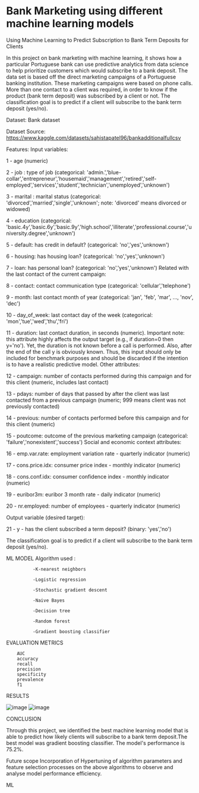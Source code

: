 # Bank Marketing using different machine learning models
Using Machine Learning to Predict Subscription to Bank Term Deposits for Clients

 In this project on bank marketing with machine learning, it shows how a particular Portuguese bank can use predictive analytics from data science to help prioritize customers which would subscribe to a bank deposit. The data set is based off the direct marketing campaigns of a Portuguese banking institution. These marketing campaigns were based on phone calls. More than one contact to a client was required, in order to know if the product (bank term deposit) was subscribed by a client or not. The classification goal is to predict if a client will subscribe to the bank term deposit (yes/no).

 Dataset:
 Bank dataset

 Dataset Source:
 https://www.kaggle.com/datasets/sahistapatel96/bankadditionalfullcsv

Features:
Input variables:

1 - age (numeric)

2 - job : type of job (categorical: 'admin.','blue-collar','entrepreneur','housemaid','management','retired','self-employed','services','student','technician','unemployed','unknown')

3 - marital : marital status (categorical: 'divorced','married','single','unknown'; note: 'divorced' means divorced or widowed)

4 - education (categorical: 'basic.4y','basic.6y','basic.9y','high.school','illiterate','professional.course','university.degree','unknown')

5 - default: has credit in default? (categorical: 'no','yes','unknown')

6 - housing: has housing loan? (categorical: 'no','yes','unknown')

7 - loan: has personal loan? (categorical: 'no','yes','unknown')
Related with the last contact of the current campaign:

8 - contact: contact communication type (categorical: 'cellular','telephone')

9 - month: last contact month of year (categorical: 'jan', 'feb', 'mar', ..., 'nov', 'dec')

10 - day_of_week: last contact day of the week (categorical: 'mon','tue','wed','thu','fri')

11 - duration: last contact duration, in seconds (numeric). Important note: this attribute highly affects the output target (e.g., if duration=0 then y='no'). Yet, the duration is not known before a call is performed. Also, after the end of the call y is obviously known. Thus, this input should only be included for benchmark purposes and should be discarded if the intention is to have a realistic predictive model.
Other attributes:

12 - campaign: number of contacts performed during this campaign and for this client (numeric, includes last contact)

13 - pdays: number of days that passed by after the client was last contacted from a previous campaign (numeric; 999 means client was not previously contacted)

14 - previous: number of contacts performed before this campaign and for this client (numeric)

15 - poutcome: outcome of the previous marketing campaign (categorical: 'failure','nonexistent','success')
Social and economic context attributes:

16 - emp.var.rate: employment variation rate - quarterly indicator (numeric)

17 - cons.price.idx: consumer price index - monthly indicator (numeric)

18 - cons.conf.idx: consumer confidence index - monthly indicator (numeric)

19 - euribor3m: euribor 3 month rate - daily indicator (numeric)

20 - nr.employed: number of employees - quarterly indicator (numeric)

Output variable (desired target):

21 - y - has the client subscribed a term deposit? (binary: 'yes','no')

The classification goal is to predict if a client will subscribe to the bank term deposit (yes/no).

ML MODEL
Algorithm used :

              -K-nearest neighbors
              
              -Logistic regression
              
              -Stochastic gradient descent
              
              -Naive Bayes
              
              -Decision tree
              
              -Random forest
              
              -Gradient boosting classifier

  EVALUATION METRICS

        AUC
        accuracy
        recall
        precision
        specificity
        prevalence
        f1

  RESULTS

  ![image](https://github.com/user-attachments/assets/07459e0d-6b5c-4ef0-9ff6-e8f594af9b92)
  ![image](https://github.com/user-attachments/assets/fcf3e95d-68ae-4f4b-b2d1-056c154e4f63)

  CONCLUSION

  Through this project, we identified the best machine learning model that is able to predict how likely clients will subscribe to a bank term deposit.The best model was gradient boosting classifier. The model's performance is 75.2%.

  Future scope
  Incorporation of Hypertuning of algorithm parameters and feature selection processes on the above algorithms to observe and analyse model performance efficiency.


 
ML
